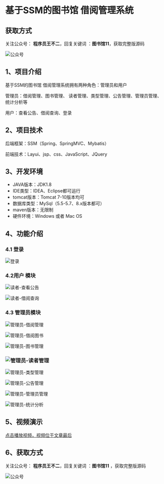 # 基于SSM的图书馆 借阅管理系统

## 获取方式

关注公众号： **程序员王不二**，回复关键词  ：**图书馆11**，获取完整版源码

![公众号](https://project-images-1256969109.cos.ap-chongqing.myqcloud.com/Typora-Images/202205281253739.png)

## 1、项目介绍

基于SSM的图书馆 借阅管理系统拥有两种角色：管理员和用户

管理员：借阅管理、图书管理、 读者管理、类型管理、公告管理、管理员管理、统计分析等

用户：查看公告、借阅查询、登录


## 2、项目技术

后端框架：SSM（Spring、SpringMVC、Mybatis）

前端技术：Layui、jsp、css、JavaScript、JQuery

## 3、开发环境

- JAVA版本：JDK1.8
- IDE类型：IDEA、Eclipse都可运行
- tomcat版本：Tomcat 7-10版本均可
- 数据库类型：MySql（5.5-5.7、8.x版本都可） 
- maven版本：无限制
- 硬件环境：Windows 或者 Mac OS


## 4、功能介绍

### 4.1 登录

![登录](https://project-images-1256969109.cos.ap-chongqing.myqcloud.com/Typora-Images/202212292107567.jpg)

### 4.2用户 模块

![读者-查看公告](https://project-images-1256969109.cos.ap-chongqing.myqcloud.com/Typora-Images/202212292112718.jpg)

![读者-借阅查询](https://project-images-1256969109.cos.ap-chongqing.myqcloud.com/Typora-Images/202212292112364.jpg)

### 4.3 管理员模块

![管理员-借阅管理](https://project-images-1256969109.cos.ap-chongqing.myqcloud.com/Typora-Images/202212292112580.jpg)

![管理员-借阅图书](https://project-images-1256969109.cos.ap-chongqing.myqcloud.com/Typora-Images/202212292112395.jpg)

![管理员-图书管理](https://project-images-1256969109.cos.ap-chongqing.myqcloud.com/Typora-Images/202212292112222.jpg)

### ![管理员-读者管理](https://project-images-1256969109.cos.ap-chongqing.myqcloud.com/Typora-Images/202212292112353.jpg)

![管理员-类型管理](https://project-images-1256969109.cos.ap-chongqing.myqcloud.com/Typora-Images/202212292112054.jpg)

![管理员-公告管理](https://project-images-1256969109.cos.ap-chongqing.myqcloud.com/Typora-Images/202212292112025.jpg)

![管理员-管理员管理](https://project-images-1256969109.cos.ap-chongqing.myqcloud.com/Typora-Images/202212292112113.jpg)

![管理员-统计分析](https://project-images-1256969109.cos.ap-chongqing.myqcloud.com/Typora-Images/202212292112250.jpg)

## 5、视频演示

[点击播放视频，视频位于文章最后](输入链接)

## 6、获取方式

关注公众号： **程序员王不二**，回复关键词  ：**图书馆11** ，获取完整版源码



![公众号](https://project-images-1256969109.cos.ap-chongqing.myqcloud.com/Typora-Images/202205281253739.png)

